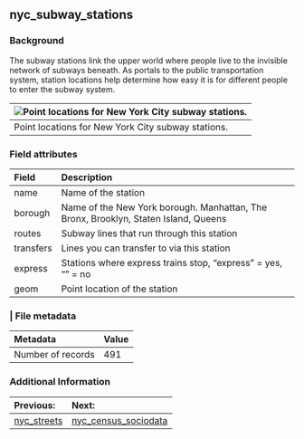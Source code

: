 ## nyc\_subway\_stations

### Background
The subway stations link the upper world where people live to the invisible network of subways beneath. As portals to the public transportation system, station locations help determine how easy it is for different people to enter the subway system.

| ![Point locations for New York City subway stations.](http://workshops.boundlessgeo.com/postgis-intro/_images/nyc_subway_stations.png) |
| :------- |
| Point locations for New York City subway stations. |

### Field attributes
| Field | Description |
| :-------- | :---------- |
| name | Name of the station |
| borough | Name of the New York borough. Manhattan, The Bronx, Brooklyn, Staten Island, Queens |
| routes | Subway lines that run through this station |
| transfers | Lines you can transfer to via this station |
| express | Stations where express trains stop, “express” = yes, “” = no | 
| geom | Point location of the station |

### | File metadata
| Metadata | Value |
| :------- | :---- |
| Number of records | 491 |

### Additional Information

| Previous: | Next: |
| :-------- | :---- |
| [nyc_streets](nyc_streets.md) | [nyc_census_sociodata](nyc_census_sociodata.md) |
